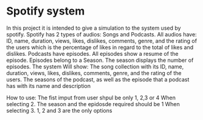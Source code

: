 # Spotify system

In this project it is intended to give a simulation to the system used by spotify.
Spotify has 2 types of audios: Songs and Podcasts. 
All audios have: ID, name, duration, views, likes, dislikes, comments, genre, and the rating of the users which is the percentage of likes in regard to the total of likes and dislikes.
Podcasts have episodes. All episodes show a resume of the episode.
Episodes belong to a Season. The season displays the number of episodes. 
The system Will show: 
The song collection with its ID, name, duration, views, likes, dislikes, comments, genre, and the rating of the users. 
The seasons of the podcast, as well as the episode that a podcast has with its name and description


How to use:
The fist imput from user shpul be only 1, 2,3 or 4
When selecting 2. The season and the epidosde required should be 1
When selecting 3. 1, 2 and 3 are the only options

